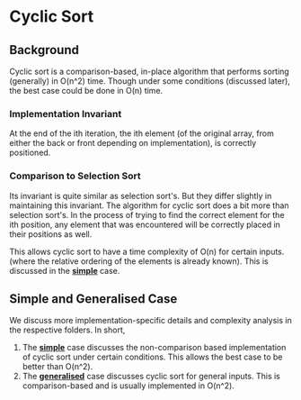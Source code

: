 # Cyclic Sort

## Background

Cyclic sort is a comparison-based, in-place algorithm that performs sorting (generally) in O(n^2) time.
Though under some conditions (discussed later), the best case could be done in O(n) time.

### Implementation Invariant

At the end of the ith iteration, the ith element
(of the original array, from either the back or front depending on implementation), is correctly positioned.

### Comparison to Selection Sort

Its invariant is quite similar as selection sort's. But they differ slightly in maintaining this invariant.
The algorithm for cyclic sort does a bit more than selection sort's.
In the process of trying to find the correct element for the ith position, any element that was
encountered will be correctly placed in their positions as well.

This allows cyclic sort to have a time complexity of O(n) for certain inputs.
(where the relative ordering of the elements is already known). This is discussed in the [**simple**](./simple) case.

## Simple and Generalised Case

We discuss more implementation-specific details and complexity analysis in the respective folders. In short,

1. The [**simple**](./simple) case discusses the non-comparison based implementation of cyclic sort under
   certain conditions. This allows the best case to be better than O(n^2).
2. The [**generalised**](./generalised) case discusses cyclic sort for general inputs. This is comparison-based and is
   usually implemented in O(n^2).



